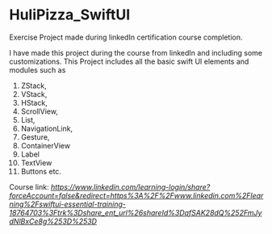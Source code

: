 # HuliPizza_SwiftUI
Exercise Project made during linkedIn certification course completion.

I have made this project during the course from linkedIn and including some customizations.
This Project includes all the basic swift UI elements and modules such as
1. ZStack, 
2. VStack, 
3. HStack, 
4. ScrollView, 
5. List, 
6. NavigationLink,
7. Gesture,
8. ContainerView
9. Label
10. TextView
11. Buttons
etc.

Course link: _https://www.linkedin.com/learning-login/share?forceAccount=false&redirect=https%3A%2F%2Fwww.linkedin.com%2Flearning%2Fswiftui-essential-training-18764703%3Ftrk%3Dshare_ent_url%26shareId%3DafSAK28dQ%252FmJydNlBxCe8g%253D%253D_
